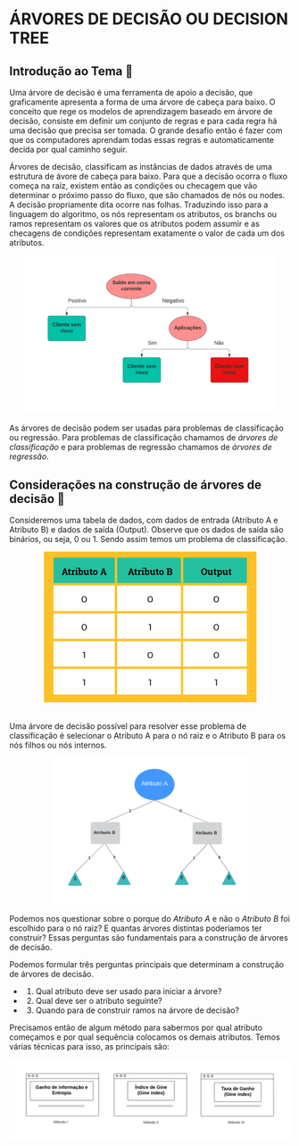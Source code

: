 # ÁRVORES DE DECISÃO OU DECISION TREE

## Introdução ao Tema 🐉

Uma árvore de decisão é uma ferramenta de apoio a decisão, que graficamente apresenta a forma de uma árvore de cabeça para baixo. O conceito que rege os modelos de aprendizagem baseado em árvore de decisão, consiste em definir um conjunto de regras e para cada regra há uma decisão que precisa ser tomada. O grande desafio então é fazer com que os computadores aprendam todas essas regras e automaticamente decida por qual caminho seguir.

Árvores de decisão, classificam as instâncias de dados através de uma estrutura de ávore de cabeça para baixo. Para que a decisão ocorra o fluxo começa na raíz, existem então as condições ou checagem que vão determinar o próximo passo do fluxo, que são chamados de nós ou nodes. A decisão propriamente dita ocorre nas folhas. Traduzindo isso para a linguagem do algoritmo, os nós representam os atributos, os branchs ou ramos representam os valores que os atributos podem assumir e as checagens de condições representam exatamente o valor de cada um dos atributos.

<center><img src="img/Fluxograma.png" width=90%></center>

As árvores de decisão podem ser usadas para problemas de classificação ou regressão. Para problemas de classificação chamamos de *árvores de classificação* e para problemas de regressão chamamos de *árvores de regressão*.

## Considerações na construção de árvores de decisão  🐝

Consideremos uma tabela de dados, com dados de entrada (Atributo A e Atributo B) e dados de saída (Output). Observe que os dados de saída são binários, ou seja, 0 ou 1. Sendo assim temos um problema de classificação.

<center><img src="img/tabela.png"></center><br>

Uma árvore de decisão possível para resolver esse problema de classificação é selecionar o Atributo A para o nó raiz e o Atributo B para os nós filhos ou nós internos.

<center><img src="img/decision_tree.png" width=70%></center>

Podemos nos questionar sobre o porque do *Atributo A* e não o *Atributo B* foi escolhido para o nó raiz? E quantas árvores distintas poderiamos ter construir? Essas perguntas são fundamentais para a construção de árvores de decisão.

Podemos formular três perguntas principais que determinam a construção de árvores de decisão.

- 1) Qual atributo deve ser usado para iniciar a árvore?

- 2) Qual deve ser o atributo seguinte?

- 3) Quando para de construir ramos na árvore de decisão?

Precisamos então de algum método para sabermos por qual atributo começamos e por qual sequência colocamos os demais atributos. Temos várias técnicas para isso, as principais são:

<center><img src="img/metodos.png"></center>
